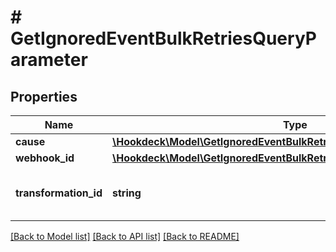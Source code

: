 # # GetIgnoredEventBulkRetriesQueryParameter

## Properties

Name | Type | Description | Notes
------------ | ------------- | ------------- | -------------
**cause** | [**\Hookdeck\Model\GetIgnoredEventBulkRetriesQueryParameterCause**](GetIgnoredEventBulkRetriesQueryParameterCause.md) |  | [optional]
**webhook_id** | [**\Hookdeck\Model\GetIgnoredEventBulkRetriesQueryParameterWebhookId**](GetIgnoredEventBulkRetriesQueryParameterWebhookId.md) |  | [optional]
**transformation_id** | **string** | The associated transformation ID (only applicable to the cause &#x60;TRANSFORMATION_FAILED&#x60;) | [optional]

[[Back to Model list]](../../README.md#models) [[Back to API list]](../../README.md#endpoints) [[Back to README]](../../README.md)
